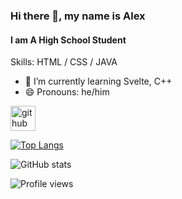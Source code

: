 ### Hi there 👋, my name is Alex
#### I am A High School Student

Skills: HTML / CSS / JAVA

- 🌱 I’m currently learning Svelte, C++ 
- 😄 Pronouns: he/him 


[<img src='https://cdn.jsdelivr.net/npm/simple-icons@3.0.1/icons/github.svg' alt='github' height='40'>](https://github.com/AlexssanderMartins)  

[![Top Langs](https://github-readme-stats.vercel.app/api/top-langs/?username=AlexssanderMartins)](https://github.com/anuraghazra/github-readme-stats)

![GitHub stats](https://github-readme-stats.vercel.app/api?username=AlexssanderMartins&show_icons=true)  

![Profile views](https://gpvc.arturio.dev/AlexssanderMartins)  
